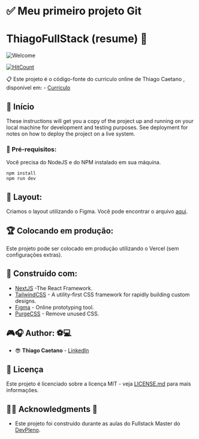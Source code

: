 # ✅ Meu primeiro projeto Git



# ThiagoFullStack (resume) 💬

![Welcome](/curriculo-png?raw=true)

[![HitCount](https://hits.dwyl.com/ThiagoFullStack//Projeto-git.svg)](https://hits.dwyl.com/ThiagoFullStack/ThiagoFullStack/Projeto-git)

📋 Este projeto é o código-fonte do curriculo online de Thiago Caetano , disponível em:  - [Currículo]( https://www.figma.com/file/eDRQxSaN9BZoYHFkQJ4fwG/Untitled?node-id=0%3A1 )



## 🎉 Início

These instructions will get you a copy of the project up and running on your local machine for development and testing purposes. See deployment for notes on how to deploy the project on a live system.

### 📝 Pré-requisitos:

Você precisa do NodeJS e do NPM instalado em sua máquina.

```
npm install
npm run dev
```

## 📁 Layout:

Criamos o layout utilizando o Figma. Você pode encontrar o arquivo [aqui](https://www.figma.com/file/9bUM0ZS9hzXS9eh9VMXEbc/resume?node-id=0%3A1).

## 🏆 Colocando em produção:

Este projeto pode ser colocado em produção utilizando o Vercel (sem configurações extras).

## 📢 Construído com:

* [NextJS](https://nextjs.org/) -The React Framework.
* [TailwindCSS](https://tailwindcss.com/) - A utility-first CSS framework for
rapidly building custom designs.
* [Figma](https://figma.com/) - Online prototyping tool.
* [PurgeCSS](https://purgecss.com/) - Remove unused CSS. 

## 🎮🎧 Author: ⚽💻 

* 😎 **Thiago Caetano** - [LinkedIn](https://www.linkedin.com/in/thiagocb2-developer-fullstack/)

## 🧾 Licença

Este projeto é licenciado sobre a licença MIT - veja [LICENSE.md](LICENSE.md) para mais informações.

## 👨‍🎓 Acknowledgments 🎉

* Este projeto foi construído durante as aulas do Fullstack Master do [DevPleno](https://devpleno.com).
